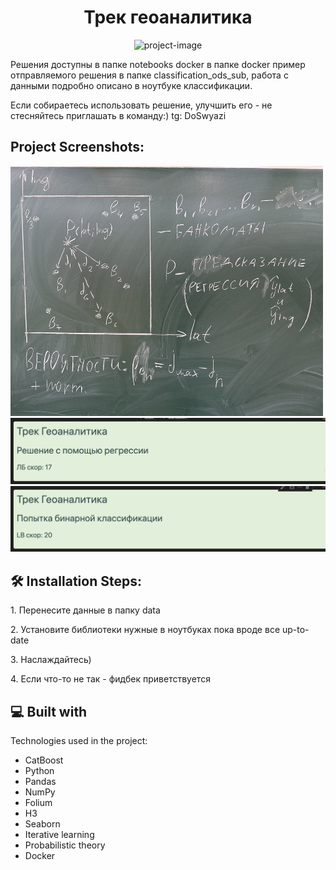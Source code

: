 <h1 align="center" id="title">Трек геоаналитика</h1>

<p align="center"><img src="https://socialify.git.ci/0STG0T/data_fusion2024_geoanalytics/image?description=1&amp;descriptionEditable=2%20%D1%80%D0%B5%D1%88%D0%B5%D0%BD%D0%B8%D1%8F-%D0%B1%D0%B5%D0%B9%D0%B7%D0%BB%D0%B0%D0%B9%D0%BD%D0%B0%3A%20%D1%80%D0%B5%D0%B3%D1%80%D0%B5%D1%81%D1%81%D0%B8%D1%8F%20%D0%B8%20%D0%B1%D0%B8%D0%BD%D0%B0%D1%80%D0%BD%D0%B0%D1%8F%20%D0%BA%D0%BB%D0%B0%D1%81%D1%81%D0%B8%D1%84%D0%B8%D0%BA%D0%B0%D1%86%D0%B8%D1%8F&amp;font=Raleway&amp;forks=1&amp;language=1&amp;name=1&amp;owner=1&amp;pattern=Plus&amp;stargazers=1&amp;theme=Auto" alt="project-image"></p>

<p id="description">Решения доступны в папке notebooks docker в папке docker пример отправляемого решения в папке classification_ods_sub, работа с данными подробно описано в ноутбуке классификации.</p>

<p>Если собираетесь использовать решение, улучшить его - не стесняйтесь приглашать в команду:) tg: DoSwyazi</p>

<h2>Project Screenshots:</h2>

<img src="https://github.com/0STG0T/data_fusion2024_geoanalytics/blob/main/notebooks/images/IMG_0586%20Large.jpeg" alt="project-screenshot" width="500" height="400/">

<img src="./images/Screenshot 2024-03-01 at 16.37.47.png" alt="project-screenshot">

<img src="./images/Screenshot 2024-03-01 at 16.35.57 copy.png" alt="project-screenshot">


<h2>🛠️ Installation Steps:</h2>

<p>1. Перенесите данные в папку data</p>

<p>2. Установите библиотеки нужные в ноутбуках пока вроде все up-to-date</p>

<p>3. Наслаждайтесь)</p>

<p>4. Если что-то не так - фидбек приветствуется</p>

  
  
<h2>💻 Built with</h2>

Technologies used in the project:

*   CatBoost
*   Python
*   Pandas
*   NumPy
*   Folium
*   H3
*   Seaborn
*   Iterative learning
*   Probabilistic theory
*   Docker